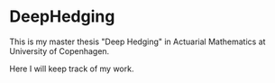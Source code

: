 # DeepHedging
This is my master thesis "Deep Hedging" in Actuarial Mathematics at University of Copenhagen.

Here I will keep track of my work.
